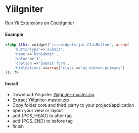 YiiIgniter
==========

Run Yii Extensions on CodeIgniter


#### Example
```php
<?php $this->widget('zii.widgets.jui.CJuiButton', array(
	'buttonType'=>'submit',
	'name'=>'btnSubmit',
	'value'=>'1',
	'caption'=>'Submit form',
	'htmlOptions'=>array('class'=>'ui-button-primary')
)); ?>
```

#### Install
* Download YiiIgniter [YiiIgniter-master.zip](https://github.com/didanurwanda/YiiIgniter/archive/master.zip)
* Extract YiiIgniter-master.zip 
* Copy folder core and third_party to your project/application
* open your view or layout 
* add {POS_HEAD} to after tag </title>
* add {POS_END} to before tag </body>
* finish